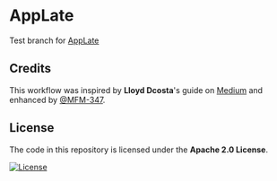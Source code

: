 # AppLate
Test branch for [AppLate](https://github.com/MFM-347/AppLate/)

## Credits

This workflow was inspired by **Lloyd Dcosta**'s guide on [Medium](https://medium.com/@dcostalloyd90/automating-android-builds-with-github-actions-a-step-by-step-guide-2a02a54f59cd) and enhanced by [@MFM-347](https://github.com/MFM-347).

## License

The code in this repository is licensed under the **Apache 2.0 License**.

[![License](https://img.shields.io/badge/License-Apache_2.0-0298c3.svg)](https://opensource.org/licenses/Apache-2.0)
